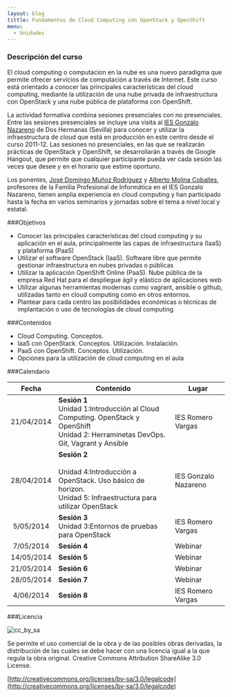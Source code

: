 ```yaml
---
layout: blog
tittle: Fundamentos de Cloud Computing con OpenStack y OpenShift
menu:
  - Unidades
---
```

### Descripción del curso

El cloud computing o computacion en la nube es una nuevo paradigma que permite ofrecer servicios de computación a través de Internet. Este curso está orientado a conocer las principales características del cloud computing, mediante la utilización de una nube privada de infraestructura con OpenStack y una nube pública de plataforma con OpenShift.

La actividad formativa combina sesiones presenciales con no presenciales. Entre las sesiones presenciales se incluye una visita al [IES Gonzalo Nazareno](http://informatica.gonzalonazareno.org) de Dos Hermanas (Sevilla) para conocer y utilizar la infraestructura de cloud que está en producción en este centro desde el curso 2011-12. Las sesiones no presenciales, en las que se realizarán prácticas de OpenStack y OpenShift, se desarrollarán a través de Google Hangout, que permite que cualquier participante pueda ver cada sesión las veces que desee y en el horario que estime oportuno.

Los ponentes, [José Domingo Muñoz Rodríguez](http://josedomingo.org) y [Alberto
Molina Coballes](http://albertomolina.wordpress.com), profesores de la Familia
Profesional de Informática en el IES Gonzalo Nazareno, tienen amplia experiencia
en cloud computing y han participado hasta la fecha en varios seminarios y
jornadas sobre el tema a nivel local y estatal.

###Objetivos
* Conocer las principales características del cloud computing y su aplicación en el aula, principalmente las capas de infraestructura (IaaS) y plataforma (PaaS)
* Utilizar el software OpenStack (IaaS). Software libre que permite gestionar infraestructura en nubes privadas o públicas
* Utilizar la aplicación OpenShift Online (PaaS). Nube pública de la empresa Red Hat para el despliegue ágil y elástico de aplicaciones web
* Utilizar algunas herramientas modernas como vagrant, ansible o github, utilizadas tanto en cloud computing como en otros entornos.
* Plantear para cada centro las posibilidades económicas o técnicas de implantación o uso de tecnologías de cloud computing

###Contenidos
* Cloud Computing. Conceptos.
* IaaS con OpenStack. Conceptos. Utilización. Instalación.
* PaaS con OpenShift. Conceptos. Utilización.
* Opciones para la utilización de cloud computing en el aula

###Calendario

|Fecha|Contenido|Lugar|
|:---:|---------|-----|
|21/04/2014|**Sesión 1**<br/>Unidad 1:Introducción al Cloud Computing. OpenStack y OpenShift<br/>Unidad 2: Herraminetas DevOps. Git, Vagrant y Ansible|IES Romero Vargas|
|28/04/2014|**Sesión 2**<br/><br/>Unidad 4:Introducción a OpenStack. Uso básico de horizon.<br/>Unidad 5: Infraestructura para utilizar OpenStack|IES Gonzalo Nazareno|
|5/05/2014|**Sesión 3**<br/>Unidad 3:Entornos de pruebas para OpenStack|IES Romero Vargas|
|7/05/2014|**Sesión 4**|Webinar|
|14/05/2014|**Sesión 5**|Webinar|
|21/05/2014|**Sesión 6**|Webinar|
|28/05/2014|**Sesión 7**|Webinar|
|4/06/2014|**Sesión 8**|IES Romero Vargas|

###Licencia

![cc_by_sa](http://iesgn.github.io/cloud/img/cc_by_sa.png)

Se permite el uso comercial de la obra y de las posibles obras derivadas, la distribución de las cuales se debe hacer con una licencia igual a la que regula la obra original.
Creative Commons Attribution ShareAlike 3.0 License.

[http://creativecommons.org/licenses/by-sa/3.0/legalcode](http://creativecommons.org/licenses/by-sa/3.0/legalcode)
